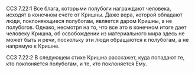 ССЗ 7.22:1	Все блага, которыми полубоги награждают человека, исходят в конечном счете от Кришны. Даже вера, которой обладают люди, поклоняющиеся полубогам, является даром Кришны, а не полубогов. Однако, несмотря на то, что все это в конечном итоге дает человеку Кришна, об освобождении из материального мира здесь не может быть и речи, поскольку эти люди обращаются к полубогам, а не напрямую к Кришне.

ССЗ 7.22:2	В следующем стихе Кришна расскажет, куда попадают те, кто поклоняется полубогам, и те, кто поклоняется Ему.